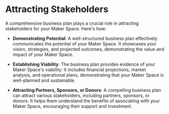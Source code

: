 # Attracting Stakeholders

A comprehensive business plan plays a crucial role in attracting stakeholders for your Maker Space. Here's how:

- **Demonstrating Potential**: A well-structured business plan effectively communicates the potential of your Maker Space. It showcases your vision, strategies, and projected outcomes, demonstrating the value and impact of your Maker Space.

- **Establishing Viability**: The business plan provides evidence of your Maker Space's viability. It includes financial projections, market analysis, and operational plans, demonstrating that your Maker Space is well-planned and sustainable.

- **Attracting Partners, Sponsors, or Donors**: A compelling business plan can attract various stakeholders, including partners, sponsors, or donors. It helps them understand the benefits of associating with your Maker Space, encouraging their support and investment.

